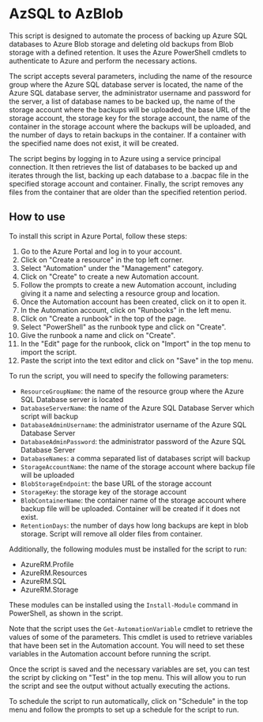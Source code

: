 
# AzSQL to AzBlob



This script is designed to automate the process of backing up Azure SQL databases to Azure Blob storage and deleting old backups from Blob storage with a defined retention. It uses the Azure PowerShell cmdlets to authenticate to Azure and perform the necessary actions.

The script accepts several parameters, including the name of the resource group where the Azure SQL database server is located, the name of the Azure SQL database server, the administrator username and password for the server, a list of database names to be backed up, the name of the storage account where the backups will be uploaded, the base URL of the storage account, the storage key for the storage account, the name of the container in the storage account where the backups will be uploaded, and the number of days to retain backups in the container. If a container with the specified name does not exist, it will be created.

The script begins by logging in to Azure using a service principal connection. It then retrieves the list of databases to be backed up and iterates through the list, backing up each database to a .bacpac file in the specified storage account and container. Finally, the script removes any files from the container that are older than the specified retention period.


## How to use

To install this script in Azure Portal, follow these steps:

1.  Go to the Azure Portal and log in to your account.
2.  Click on "Create a resource" in the top left corner.
3.  Select "Automation" under the "Management" category.
4.  Click on "Create" to create a new Automation account.
5.  Follow the prompts to create a new Automation account, including giving it a name and selecting a resource group and location.
6.  Once the Automation account has been created, click on it to open it.
7.  In the Automation account, click on "Runbooks" in the left menu.
8.  Click on "Create a runbook" in the top of the page.
9.  Select "PowerShell" as the runbook type and click on "Create".
10.  Give the runbook a name and click on "Create".
11.  In the "Edit" page for the runbook, click on "Import" in the top menu to import the script.
12.  Paste the script into the text editor and click on "Save" in the top menu.

To run the script, you will need to specify the following parameters:

-   `ResourceGroupName`: the name of the resource group where the Azure SQL Database server is located
-   `DatabaseServerName`: the name of the Azure SQL Database Server which script will backup
-   `DatabaseAdminUsername`: the administrator username of the Azure SQL Database Server
-   `DatabaseAdminPassword`: the administrator password of the Azure SQL Database Server
-   `DatabaseNames`: a comma separated list of databases script will backup
-   `StorageAccountName`: the name of the storage account where backup file will be uploaded
-   `BlobStorageEndpoint`: the base URL of the storage account
-   `StorageKey`: the storage key of the storage account
-   `BlobContainerName`: the container name of the storage account where backup file will be uploaded. Container will be created if it does not exist.
-   `RetentionDays`: the number of days how long backups are kept in blob storage. Script will remove all older files from container.

Additionally, the following modules must be installed for the script to run:

-   AzureRM.Profile
-   AzureRM.Resources
-   AzureRM.SQL
-   AzureRM.Storage

These modules can be installed using the `Install-Module` command in PowerShell, as shown in the script.

Note that the script uses the `Get-AutomationVariable` cmdlet to retrieve the values of some of the parameters. This cmdlet is used to retrieve variables that have been set in the Automation account. You will need to set these variables in the Automation account before running the script.

Once the script is saved and the necessary variables are set, you can test the script by clicking on "Test" in the top menu. This will allow you to run the script and see the output without actually executing the actions.

To schedule the script to run automatically, click on "Schedule" in the top menu and follow the prompts to set up a schedule for the script to run.
